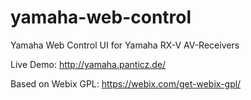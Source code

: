# yamaha-web-control
Yamaha Web Control UI for Yamaha RX-V AV-Receivers

Live Demo:
http://yamaha.panticz.de/

Based on Webix GPL:
https://webix.com/get-webix-gpl/
